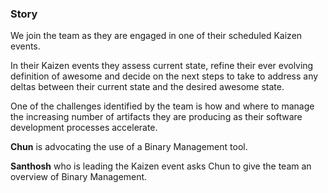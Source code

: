 ### Story

We join the team as they are engaged in one of their scheduled Kaizen events.

In their Kaizen events they assess current state, refine their ever evolving definition of awesome and decide on the next steps to take to address any deltas between their current state and the desired awesome state.

One of the challenges identified by the team is how and where to manage the increasing number of artifacts they are producing as their software development processes accelerate.

**Chun** is advocating the use of a Binary Management tool.

**Santhosh** who is leading the Kaizen event asks Chun to give the team an overview of Binary Management.


